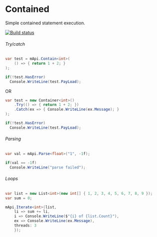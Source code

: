 # Contained
Simple contained statement execution.

[![Build status](https://ci.appveyor.com/api/projects/status/p1h8h61ab5rfuhxb/branch/master?svg=true)](https://ci.appveyor.com/project/jonoxx/muzzle/branch/master)

###### Try/catch
``` c# 
var test = mApi.Contain<int>(
    () => { return 1 + 2; }
);

if(!test.HasError)
  Console.WriteLine(test.PayLoad);
```
OR
``` c# 
var test = new Container<int>()
    .Try(() => { return 1 + 2; })
    .Catch(ex => { Console.WriteLine(ex.Message); }
);

if(!test.HasError)
  Console.WriteLine(test.PayLoad);
```

###### Parsing
``` c# 
var val = mApi.Parse<float>("1", -1f);

if(val == -1f)
  Console.WriteLine("parse failed");
```

###### Loops
``` c# 
var list = new List<int>(new int[] { 1, 2, 3, 4, 5, 6, 7, 8, 9 });
var sum = 0;

mApi.Iterate<int>(list, 
    li => sum += li,
	i => Console.WriteLine($"{i} of {list.Count}"),
    ex => Console.WriteLine(ex.Message),
    threads: 3
    });
```
